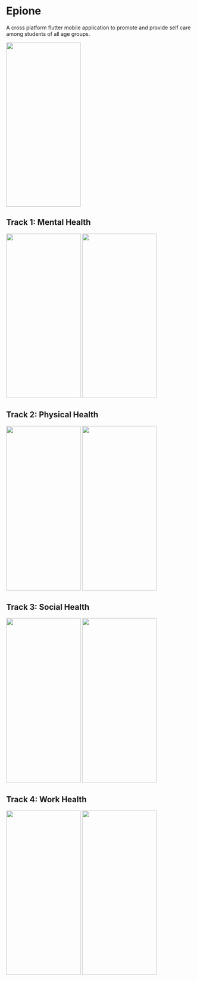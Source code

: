 # Epione
A cross platform flutter mobile application to promote and provide self care among students of all age groups.

<img src="https://user-images.githubusercontent.com/90041178/210432896-7b2a3c9a-3edd-4c74-aaa5-5e7e80cb9b6b.jpg" width="200" height="440">

## Track 1: Mental Health
<img src="https://user-images.githubusercontent.com/90041178/210433577-ba6913b4-07ae-49c6-b9be-848d1fff8cc0.jpg" width="200" height="440"> <img src="https://user-images.githubusercontent.com/90041178/215463316-b41b6dda-ab27-480c-91eb-8e72293f5b56.jpg" width="200" height="440">

## Track 2: Physical Health
<img src="https://user-images.githubusercontent.com/90041178/210432976-1963449c-d86c-484c-abd2-5d9b8ed41b67.jpg" width="200" height="440"> <img src="https://user-images.githubusercontent.com/90041178/215463638-416cd99d-2103-4b75-a36b-923803915086.jpg" width="200" height="440">

## Track 3: Social Health
<img src="https://user-images.githubusercontent.com/90041178/210432993-990e8479-367c-4125-8842-00dd15ef0ba6.jpg" width="200" height="440"> <img src="https://user-images.githubusercontent.com/90041178/215463551-9e81581a-b740-4b90-8f88-6193319f0fcc.jpg" width="200" height="440">

## Track 4: Work Health
<img src="https://user-images.githubusercontent.com/90041178/210433001-4b06d0eb-bfe6-4541-abc3-07baa3e3c6a3.jpg" width="200" height="440"> <img src="https://user-images.githubusercontent.com/90041178/215463777-b71c3e60-3255-4f13-945f-a0d3e4453d33.jpg" width="200" height="440">
